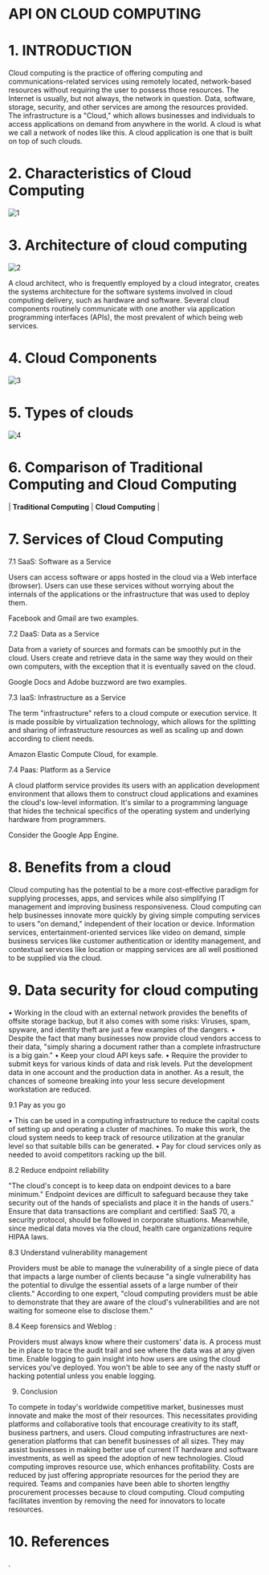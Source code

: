 # **API ON CLOUD COMPUTING**

# **1.   INTRODUCTION**

Cloud computing is the practice of offering computing and communications-related services using remotely located, network-based resources without requiring the user to possess those resources. The Internet is usually, but not always, the network in question. Data, software, storage, security, and other services are among the resources provided.
The infrastructure is a "Cloud," which allows businesses and individuals to access applications on demand from anywhere in the world.
A cloud is what we call a network of nodes like this. A cloud application is one that is built on top of such clouds.



# **2.	Characteristics of Cloud Computing**

![1](https://user-images.githubusercontent.com/107342227/173406052-decb1dd9-4823-46b7-876a-8fe26da6d5cb.png)

# **3.	 Architecture of cloud computing**

![2](https://user-images.githubusercontent.com/107342227/173816601-b707908c-97ac-4db9-a3fb-256089a1a342.png)

A cloud architect, who is frequently employed by a cloud integrator, creates the systems architecture for the software systems involved in cloud computing delivery, such as hardware and software. Several cloud components routinely communicate with one another via application programming interfaces (APIs), the most prevalent of which being web services.

# **4.	Cloud Components**

![3](https://user-images.githubusercontent.com/107342227/173817493-9f93e85e-0c83-4583-9feb-8a2df7370790.png)

#  **5.	Types of clouds**

![4](https://user-images.githubusercontent.com/107342227/173817834-fb5d4d1f-23e6-44ed-8f68-fed0181ff412.png)

# **6. Comparison of Traditional Computing and Cloud Computing**

|  **Traditional Computing**  |  **Cloud Computing**  |


# **7.	Services of Cloud Computing**

7.1  SaaS: Software as a Service

Users can access software or apps hosted in the cloud via a Web interface (browser). Users can use these services without worrying about the internals of the applications or the infrastructure that was used to deploy them.

Facebook and Gmail are two examples.

7.2	DaaS: Data as a Service

Data from a variety of sources and formats can be smoothly put in the cloud. Users create and retrieve data in the same way they would on their own computers, with the exception that it is eventually saved on the cloud.

Google Docs and Adobe buzzword are two examples.

7.3	IaaS: Infrastructure as a Service


The term "infrastructure" refers to a cloud compute or execution service. It is made possible by virtualization technology, which allows for the splitting and sharing of infrastructure resources as well as scaling up and down according to client needs.

Amazon Elastic Compute Cloud, for example.

7.4	Paas: Platform as a Service


A cloud platform service provides its users with an application development environment that allows them to construct cloud applications and examines the cloud's low-level information. It's similar to a programming language that hides the technical specifics of the operating system and underlying hardware from programmers.

Consider the Google App Engine.

# **8.	Benefits from a cloud**

Cloud computing has the potential to be a more cost-effective paradigm for supplying processes, apps, and services while also simplifying IT management and improving business responsiveness.
Cloud computing can help businesses innovate more quickly by giving simple computing services to users "on demand," independent of their location or device.
Information services, entertainment-oriented services like video on demand, simple business services like customer authentication or identity management, and contextual services like location or mapping services are all well positioned to be supplied via the cloud.


# **9.	 Data security for cloud computing**

•	Working in the cloud with an external network provides the benefits of offsite storage backup, but it also comes with some risks: Viruses, spam, spyware, and identity theft are just a few examples of the dangers.
•	Despite the fact that many businesses now provide cloud vendors access to their data, "simply sharing a document rather than a complete infrastructure is a big gain."
•	Keep your cloud API keys safe.
•	Require the provider to submit keys for various kinds of data and risk levels. Put the development data in one account and the production data in another. As a result, the chances of someone breaking into your less secure development workstation are reduced.


9.1 Pay as you go

•	This can be used in a computing infrastructure to reduce the capital costs of setting up and operating a cluster of machines. To make this work, the cloud system needs to keep track of resource utilization at the granular level so that suitable bills can be generated.
•	Pay for cloud services only as needed to avoid competitors racking up the bill. 

8.2	Reduce endpoint reliability

"The cloud's concept is to keep data on endpoint devices to a bare minimum." Endpoint devices are difficult to safeguard because they take security out of the hands of specialists and place it in the hands of users."
Ensure that data transactions are compliant and certified:
SaaS 70, a security protocol, should be followed in corporate situations. Meanwhile, since medical data moves via the cloud, health care organizations require HIPAA laws.

8.3 Understand vulnerability management

Providers must be able to manage the vulnerability of a single piece of data that impacts a large number of clients because "a single vulnerability has the potential to divulge the essential assets of a large number of their clients." According to one expert, "cloud computing providers must be able to demonstrate that they are aware of the cloud's vulnerabilities and are not waiting for someone else to disclose them."


8.4  Keep forensics and Weblog :

Providers must always know where their customers' data is. A process must be in place to trace the audit trail and see where the data was at any given time. Enable logging to gain insight into how users are using the cloud services you've deployed. You won't be able to see any of the nasty stuff or hacking potential unless you enable logging.


9. Conclusion

To compete in today's worldwide competitive market, businesses must innovate and make the most of their resources. This necessitates providing platforms and collaborative tools that encourage creativity to its staff, business partners, and users. Cloud computing infrastructures are next-generation platforms that can benefit businesses of all sizes. They may assist businesses in making better use of current IT hardware and software investments, as well as speed the adoption of new technologies.
Cloud computing improves resource use, which enhances profitability. Costs are reduced by just offering appropriate resources for the period they are required. Teams and companies have been able to shorten lengthy procurement processes because to cloud computing.
Cloud computing facilitates invention by removing the need for innovators to locate resources.

# **10.	References**
.

